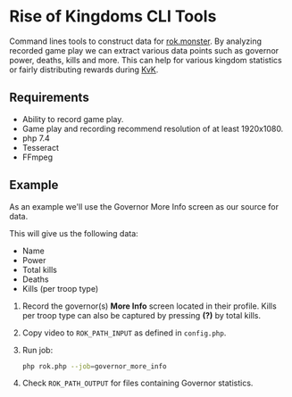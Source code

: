 # Rise of Kingdoms CLI Tools

Command lines tools to construct data for [rok.monster](https://rok.monster). By analyzing recorded game play we can extract various data points such as governor power, deaths, kills and more. This can help for various kingdom statistics or fairly distributing rewards during [KvK](https://rok.guide/the-lost-kingdom-kvk/).

## Requirements

- Ability to record game play.
- Game play and recording recommend resolution of at least 1920x1080.
- php 7.4
- Tesseract
- FFmpeg

## Example

As an example we'll use the Governor More Info screen as our source for data. 

This will give us the following data:

- Name
- Power
- Total kills
- Deaths
- Kills (per troop type)

1. Record the governor(s) **More Info** screen located in their profile. Kills per troop type can also be captured by pressing **(?)** by total kills.
2. Copy video to `ROK_PATH_INPUT` as defined in `config.php`.
3. Run job:

    ```bash
    php rok.php --job=governor_more_info
    ```

4. Check `ROK_PATH_OUTPUT` for files containing Governor statistics.
